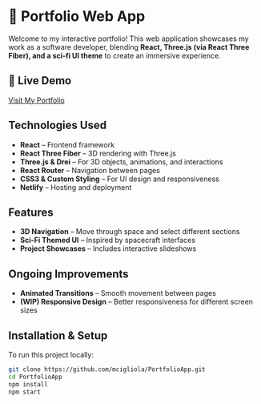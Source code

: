 # 🚀 Portfolio Web App

Welcome to my interactive portfolio! This web application showcases my work as a software developer, blending **React, Three.js (via React Three Fiber), and a sci-fi UI theme** to create an immersive experience.

## 🌌 Live Demo
[Visit My Portfolio](https://marycigliola.com)

## Technologies Used
- **React** – Frontend framework
- **React Three Fiber** – 3D rendering with Three.js
- **Three.js & Drei** – For 3D objects, animations, and interactions
- **React Router** – Navigation between pages
- **CSS3 & Custom Styling** – For UI design and responsiveness
- **Netlify** – Hosting and deployment

## Features
- **3D Navigation** – Move through space and select different sections  
- **Sci-Fi Themed UI** – Inspired by spacecraft interfaces
- **Project Showcases** – Includes interactive slideshows

## Ongoing Improvements
- **Animated Transitions** – Smooth movement between pages   
- **(WIP) Responsive Design** – Better responsiveness for different screen sizes  

## Installation & Setup
To run this project locally:
```bash
git clone https://github.com/mcigliola/PortfolioApp.git
cd PortfolioApp
npm install
npm start
